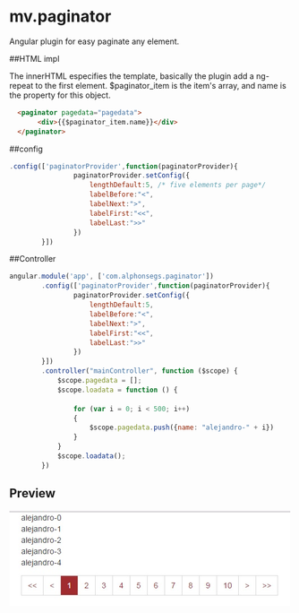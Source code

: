 # mv.paginator

Angular plugin for easy paginate any element.

##HTML impl

The innerHTML especifies the template, basically the plugin add a ng-repeat to the first element. $paginator_item is the item's array, and name is the property for this object.

```html
  <paginator pagedata="pagedata">
       <div>{{$paginator_item.name}}</div>
  </paginator>
```

##config

```javascript
.config(['paginatorProvider',function(paginatorProvider){
                paginatorProvider.setConfig({
                    lengthDefault:5, /* five elements per page*/
                    labelBefore:"<",
                    labelNext:">",
                    labelFirst:"<<",
                    labelLast:">>"
                })
        }])
```

##Controller

```javascript
angular.module('app', ['com.alphonsegs.paginator'])
        .config(['paginatorProvider',function(paginatorProvider){
                paginatorProvider.setConfig({
                    lengthDefault:5,
                    labelBefore:"<",
                    labelNext:">",
                    labelFirst:"<<",
                    labelLast:">>"
                })
        }])
        .controller("mainController", function ($scope) {
            $scope.pagedata = [];
            $scope.loadata = function () {

                for (var i = 0; i < 500; i++)
                {
                    $scope.pagedata.push({name: "alejandro-" + i})
                }
            }
            $scope.loadata();
        })
```

## Preview
![alt tag](https://github.com/alphonse92/mv.paginator/raw/master/public_html/assets/images/example.jpg)




